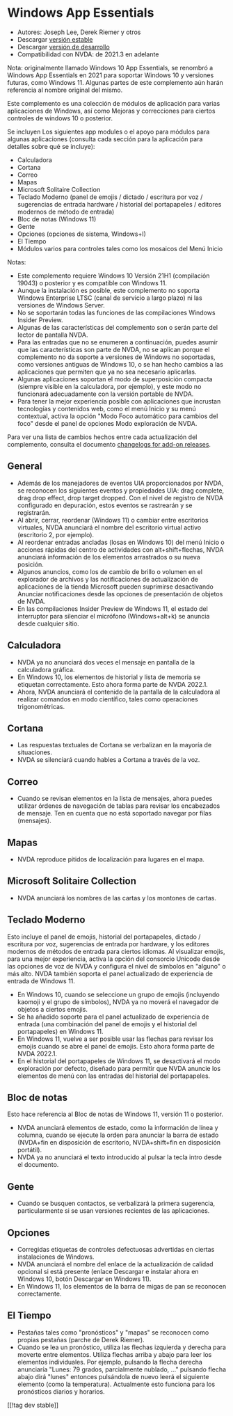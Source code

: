 # Windows App Essentials #

* Autores: Joseph Lee, Derek Riemer y otros
* Descargar [versión estable][1]
* Descargar [versión de desarrollo][2]
* Compatibilidad con NVDA: de 2021.3 en adelante

Nota: originalmente llamado Windows 10 App Essentials, se renombró a Windows
App Essentials en 2021 para soportar Windows 10 y versiones futuras, como
Windows 11. Algunas partes de este complemento aún harán referencia al
nombre original del mismo.

Este complemento es una colección de módulos de aplicación para varias
aplicaciones de Windows, así como Mejoras y correcciones para ciertos
controles de windows 10 o posterior.

Se incluyen Los siguientes app modules o el apoyo para módulos para algunas
aplicaciones (consulta cada sección para la aplicación para detalles sobre
qué se incluye):

* Calculadora
* Cortana
* Correo
* Mapas
* Microsoft Solitaire Collection
* Teclado Moderno (panel de emojis / dictado / escritura por voz /
  sugerencias de entrada hardware / historial del portapapeles / editores
  modernos de método de entrada)
* Bloc de notas (Windows 11)
* Gente
* Opciones (opciones de sistema, Windows+I)
* El Tiempo
* Módulos varios para controles tales como los mosaicos del Menú Inicio

Notas:

* Este complemento requiere Windows 10 Versión 21H1 (compilación 19043) o
  posterior y es compatible con Windows 11.
* Aunque la instalación es posible, este complemento no soporta Windows
  Enterprise LTSC (canal de servicio a largo plazo) ni las versiones de
  Windows Server.
* No se soportarán todas las funciones de las compilaciones Windows Insider
  Preview.
* Algunas de las características del complemento son o serán parte del
  lector de pantalla NVDA.
* Para las entradas que no se enumeren a continuación, puedes asumir que las
  características son parte de NVDA, no se aplican porque el complemento no
  da soporte a versiones de Windows no soportadas, como versiones antiguas
  de Windows 10, o se han hecho cambios a las aplicaciones que permiten que
  ya no sea necesario aplicarlas.
* Algunas aplicaciones soportan el modo de superposición compacta (siempre
  visible en la calculadora, por ejemplo), y este modo no funcionará
  adecuadamente con la versión portable de NVDA.
* Para tener la mejor experiencia posible con aplicaciones que incrustan
  tecnologías y contenidos web, como el menú Inicio y su menú contextual,
  activa la opción "Modo Foco automático para cambios del foco" desde el
  panel de opciones Modo exploración de NVDA.

Para ver una lista de cambios hechos entre cada actualización del
complemento, consulta el documento [changelogs for add-on releases][3].

## General

* Además de los manejadores de eventos UIA proporcionados por NVDA, se
  reconocen los siguientes eventos y propiedades UIA: drag complete, drag
  drop effect, drop target dropped. Con el nivel de registro de NVDA
  configurado en depuración, estos eventos se rastrearán y se registrarán.
* Al abrir, cerrar, reordenar (Windows 11) o cambiar entre escritorios
  virtuales, NVDA anunciará el nombre del escritorio virtual activo
  (escritorio 2, por ejemplo).
* Al reordenar entradas ancladas (losas en Windows 10) del menú Inicio o
  acciones rápidas del centro de actividades con alt+shift+flechas, NVDA
  anunciará información de los elementos arrastrados o su nueva posición.
* Algunos anuncios, como los de cambio de brillo o volumen en el explorador
  de archivos y las notificaciones de actualización de aplicaciones de la
  tienda Microsoft pueden suprimirse desactivando Anunciar notificaciones
  desde las opciones de presentación de objetos de NVDA.
* En las compilaciones Insider Preview de Windows 11, el estado del
  interruptor para silenciar el micrófono (Windows+alt+k) se anuncia desde
  cualquier sitio.

## Calculadora

* NVDA ya no anunciará dos veces el mensaje en pantalla de la calculadora
  gráfica.
* En Windows 10, los elementos de historial y lista de memoria se etiquetan
  correctamente. Esto ahora forma parte de NVDA 2022.1.
* Ahora, NVDA anunciará el contenido de la pantalla de la calculadora al
  realizar comandos en modo científico, tales como operaciones
  trigonométricas.

## Cortana

* Las respuestas textuales de Cortana se verbalizan en la mayoría de
  situaciones.
* NVDA se silenciará cuando hables a Cortana a través de la voz.

## Correo

* Cuando se revisan elementos en la lista de mensajes, ahora puedes utilizar
  órdenes de navegación de tablas para revisar los encabezados de
  mensaje. Ten en cuenta que no está soportado navegar por filas (mensajes).

## Mapas

* NVDA reproduce pitidos de localización para lugares en el mapa.

## Microsoft Solitaire Collection

* NVDA anunciará los nombres de las cartas y los montones de cartas.

## Teclado Moderno

Esto incluye el panel de emojis, historial del portapapeles, dictado /
escritura por voz, sugerencias de entrada por hardware, y los editores
modernos de métodos de entrada para ciertos idiomas. Al visualizar emojis,
para una mejor experiencia, activa la opción del consorcio Unicode desde las
opciones de voz de NVDA y configura el nivel de símbolos en "alguno" o más
alto. NVDA también soporta el panel actualizado de experiencia de entrada de
Windows 11.

* En Windows 10, cuando se seleccione un grupo de emojis (incluyendo kaomoji
  y el grupo de símbolos), NVDA ya no moverá el navegador de objetos a
  ciertos emojis.
* Se ha añadido soporte para el panel actualizado de experiencia de entrada
  (una combinación del panel de emojis y el historial del portapapeles) en
  Windows 11.
* En Windows 11, vuelve a ser posible usar las flechas para revisar los
  emojis cuando se abre el panel de emojis. Esto ahora forma parte de NVDA
  2022.1.
* En el historial del portapapeles de Windows 11, se desactivará el modo
  exploración por defecto, diseñado para permitir que NVDA anuncie los
  elementos de menú con las entradas del historial del portapapeles.

## Bloc de notas

Esto hace referencia al Bloc de notas de Windows 11, versión 11 o posterior.

* NVDA anunciará elementos de estado, como la información de línea y
  columna, cuando se ejecute la orden para anunciar la barra de estado
  (NVDA+fin en disposición de escritorio, NVDA+shift+fin en disposición
  portátil).
* NVDA ya no anunciará el texto introducido al pulsar la tecla intro desde
  el documento.

## Gente

* Cuando se busquen contactos, se verbalizará la primera sugerencia,
  particularmente si se usan versiones recientes de las aplicaciones.

## Opciones

* Corregidas etiquetas de controles defectuosas advertidas en ciertas
  instalaciones de Windows.
* NVDA anunciará el nombre del enlace de la actualización de calidad
  opcional si está presente (enlace Descargar e instalar ahora en Windows
  10, botón Descargar en Windows 11).
* En Windows 11, los elementos de la barra de migas de pan se reconocen
  correctamente.

## El Tiempo

* Pestañas tales como "pronósticos" y "mapas" se reconocen como propias
  pestañas (parche de Derek Riemer).
* Cuando se lea un pronóstico, utiliza las flechas izquierda y derecha para
  moverte entre elementos. Utiliza flechas arriba y abajo para leer los
  elementos individuales. Por ejemplo, pulsando la flecha derecha anunciaría
  "Lunes: 79 grados, parcialmente nublado, ..." pulsando flecha abajo dirá
  "lunes" entonces pulsándola de nuevo leerá el siguiente elemento (como la
  temperatura). Actualmente esto funciona para los pronósticos diarios y
  horarios.

[[!tag dev stable]]

[1]: https://addons.nvda-project.org/files/get.php?file=w10

[2]: https://addons.nvda-project.org/files/get.php?file=w10-dev

[3]: https://github.com/josephsl/wintenapps/wiki/w10changelog
